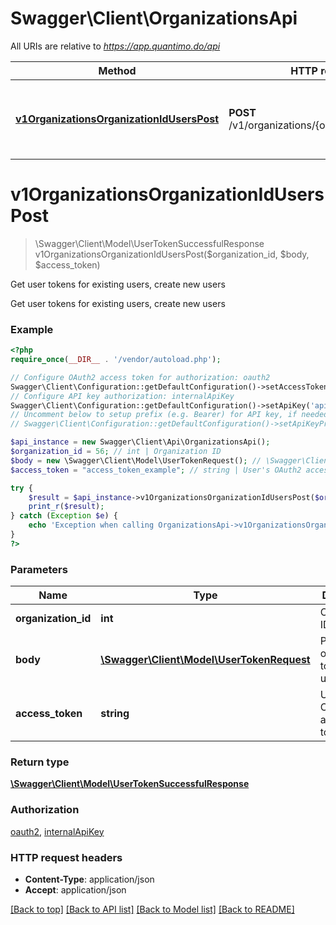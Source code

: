# Swagger\Client\OrganizationsApi

All URIs are relative to *https://app.quantimo.do/api*

Method | HTTP request | Description
------------- | ------------- | -------------
[**v1OrganizationsOrganizationIdUsersPost**](OrganizationsApi.md#v1OrganizationsOrganizationIdUsersPost) | **POST** /v1/organizations/{organizationId}/users | Get user tokens for existing users, create new users


# **v1OrganizationsOrganizationIdUsersPost**
> \Swagger\Client\Model\UserTokenSuccessfulResponse v1OrganizationsOrganizationIdUsersPost($organization_id, $body, $access_token)

Get user tokens for existing users, create new users

Get user tokens for existing users, create new users

### Example
```php
<?php
require_once(__DIR__ . '/vendor/autoload.php');

// Configure OAuth2 access token for authorization: oauth2
Swagger\Client\Configuration::getDefaultConfiguration()->setAccessToken('YOUR_ACCESS_TOKEN');
// Configure API key authorization: internalApiKey
Swagger\Client\Configuration::getDefaultConfiguration()->setApiKey('api_key', 'YOUR_API_KEY');
// Uncomment below to setup prefix (e.g. Bearer) for API key, if needed
// Swagger\Client\Configuration::getDefaultConfiguration()->setApiKeyPrefix('api_key', 'Bearer');

$api_instance = new Swagger\Client\Api\OrganizationsApi();
$organization_id = 56; // int | Organization ID
$body = new \Swagger\Client\Model\UserTokenRequest(); // \Swagger\Client\Model\UserTokenRequest | Provides organization token and user ID
$access_token = "access_token_example"; // string | User's OAuth2 access token

try {
    $result = $api_instance->v1OrganizationsOrganizationIdUsersPost($organization_id, $body, $access_token);
    print_r($result);
} catch (Exception $e) {
    echo 'Exception when calling OrganizationsApi->v1OrganizationsOrganizationIdUsersPost: ', $e->getMessage(), PHP_EOL;
}
?>
```

### Parameters

Name | Type | Description  | Notes
------------- | ------------- | ------------- | -------------
 **organization_id** | **int**| Organization ID |
 **body** | [**\Swagger\Client\Model\UserTokenRequest**](../Model/\Swagger\Client\Model\UserTokenRequest.md)| Provides organization token and user ID |
 **access_token** | **string**| User&#39;s OAuth2 access token | [optional]

### Return type

[**\Swagger\Client\Model\UserTokenSuccessfulResponse**](../Model/UserTokenSuccessfulResponse.md)

### Authorization

[oauth2](../../README.md#oauth2), [internalApiKey](../../README.md#internalApiKey)

### HTTP request headers

 - **Content-Type**: application/json
 - **Accept**: application/json

[[Back to top]](#) [[Back to API list]](../../README.md#documentation-for-api-endpoints) [[Back to Model list]](../../README.md#documentation-for-models) [[Back to README]](../../README.md)

